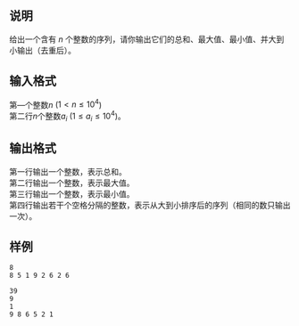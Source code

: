<h2>说明</h2>

给出一个含有 $n$ 个整数的序列，请你输出它们的总和、最大值、最小值、并大到小输出（去重后）。
<h2>输入格式</h2>

第—个整数$n$ ($1 < n ≤10^4$)<br>第二行$n$个整数$a_i$ ($1 ≤a_i ≤10^4$)。

<h2>输出格式</h2>

第一行输出一个整数，表示总和。<br>第二行输出一个整数，表示最大值。<br>第三行输出一个整数，表示最小值。<br>第四行输出若干个空格分隔的整数，表示从大到小排序后的序列（相同的数只输出一次）。

<h2>样例</h2>
<pre><code class="language-input1">8
8 5 1 9 2 6 2 6</code></pre><pre><code class="language-output1">39
9
1
9 8 6 5 2 1</code></pre>

